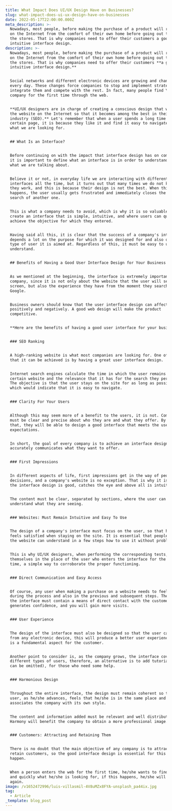 ```yaml
---
title: What Impact Does UI/UX Design Have on Businesses?
slug: what-impact-does-ui-ux-design-have-on-businesses
date: 2022-05-17T22:00:00.000Z
meta_description: >-
  Nowadays, most people, before making the purchase of a product will research
  on the Internet from the comfort of their own home before going out to visit
  the stores. That is why companies need to offer their customers a good and
  intuitive interface design. 
description: >-
  Nowadays, most people, before making the purchase of a product will research
  on the Internet from the comfort of their own home before going out to visit
  the stores. That is why companies need to offer their customers **a good and
  intuitive interface design.**


  Social networks and different electronic devices are growing and changing
  every day. These changes force companies to stop and implement strategies to
  integrate them and compete with the rest. In fact, many people find YOUR
  company for the first time through the web.


  **UI/UX designers are in charge of creating a conscious design that will rank
  the website on the Internet so that it becomes among the best in their
  industry (SEO).** Let's remember that when a user spends a long time on a
  certain page, it is because they like it and find it easy to navigate. That is
  what we are looking for.


  ## What Is an Interface?


  Before continuing on with the impact that interface design has on companies,
  it is important to define what an interface is in order to understand in depth
  what we are talking about.


  Believe it or not, in everyday life we are interacting with different
  interfaces all the time, but it turns out that many times we do not know how
  they work, and this is because their design is not the best. When this
  happens, the user usually gets frustrated and immediately closes the page in
  search of another one.


  This is what a company needs to avoid, which is why it is so valuable to
  create an interface that is simple, intuitive, and where users can quickly
  achieve the objective for which they entered.


  Having said all this, it is clear that the success of a company's interface
  depends a lot on the purpose for which it was designed for and also on the
  type of user it is aimed at. Regardless of this, it must be easy to use and
  understand.


  ## Benefits of Having a Good User Interface Design for Your Business


  As we mentioned at the beginning, the interface is extremely important for a
  company, since it is not only about the website that the user will see on the
  screen, but also the experience they have from the moment they search on
  Google.


  Business owners should know that the user interface design can affect both
  positively and negatively. A good web design will make the product
  competitive.


  **Here are the benefits of having a good user interface for your business:**


  ### SEO Ranking


  A high-ranking website is what most companies are looking for. One of the ways
  that it can be achieved is by having a great user interface design.


  Internet search engines calculate the time in which the user remains on a
  certain website and the relevance that it has for the search they performed.
  The objective is that the user stays on the site for as long as possible,
  which would indicate that it is easy to navigate.


  ### Clarity For Your Users


  Although this may seem more of a benefit to the users, it is not. Companies
  must be clear and precise about who they are and what they offer. By achieving
  that, they will be able to design a good interface that meets the users'
  expectations.


  In short, the goal of every company is to achieve an interface design that
  accurately communicates what they want to offer.


  ### First Impressions


  In different aspects of life, first impressions get in the way of people's
  decisions, and a company's website is no exception. That is why it is key that
  the interface design is good, catches the eye and above all is intuitive.


  The content must be clear, separated by sections, where the user can clearly
  understand what they are seeing.


  ### Websites: Must Remain Intuitive and Easy To Use


  The design of a company's interface must focus on the user, so that he/she
  feels satisfied when staying on the site. It is essential that people entering
  the website can understand in a few steps how to use it without problems.


  This is why UI/UX designers, when performing the corresponding tests, put
  themselves in the place of the user who enters the interface for the first
  time, a simple way to corroborate the proper functioning.


  ### Direct Communication and Easy Access


  Of course, any user when making a purchase on a website needs to feel secure
  during the process and also in the previous and subsequent steps. Therefore,
  the interface must contain a means of direct contact with the customer, this
  generates confidence, and you will gain more visits.


  ### User Experience


  The design of the interface must also be designed so that the user can use it
  from any electronic device, this will produce a better user experience, which
  is a fundamental aspect for the customer.


  Another point to consider is, as the company grows, the interface covers
  different types of users, therefore, an alternative is to add tutorials (which
  can be omitted), for those who need some help.


  ### Harmonious Design


  Throughout the entire interface, the design must remain coherent so that the
  user, as he/she advances, feels that he/she is in the same place and
  associates the company with its own style.


  The content and information added must be relevant and well distributed.
  Harmony will benefit the company to obtain a more professional image.


  ### Customers: Attracting and Retaining Them


  There is no doubt that the main objective of any company is to attract and
  retain customers, so the good interface design is essential for this to
  happen.


  When a person enters the web for the first time, he/she wants to find easily
  and quickly what he/she is looking for, if this happens, he/she will come back
  again.
image: /v1652472996/luis-villasmil-4V8uMZx8FYA-unsplash_pa44ix.jpg
tag:
  - Article
_template: blog_post
---
```


